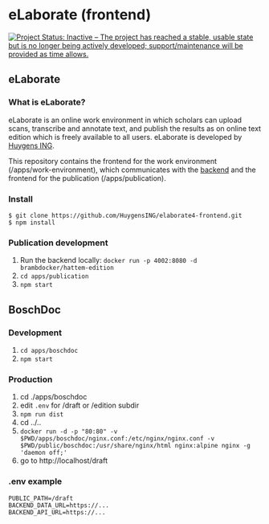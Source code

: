 eLaborate (frontend)
===================

[![Project Status: Inactive – The project has reached a stable, usable state but is no longer being actively developed; support/maintenance will be provided as time allows.](https://www.repostatus.org/badges/latest/inactive.svg)](https://www.repostatus.org/#inactive)

## eLaborate

### What is eLaborate?

eLaborate is an online work environment in which scholars can upload scans, transcribe and annotate text, and publish the results as on online text edition which is freely available to all users.
eLaborate is developed by [Huygens ING](http://www.huygens.knaw.nl/).

This repository contains the frontend for the work environment (/apps/work-environment), which communicates with the [backend](https://github.com/HuygensING/elaborate4-backend) and the frontend for the publication (/apps/publication).

### Install

```
$ git clone https://github.com/HuygensING/elaborate4-frontend.git
$ npm install
```
### Publication development

1. Run the backend locally: `docker run -p 4002:8080 -d brambdocker/hattem-edition`
2. `cd apps/publication`
3. `npm start`

## BoschDoc

### Development
1. `cd apps/boschdoc`
2. `npm start`

### Production
1. cd ./apps/boschdoc
2. edit `.env` for /draft or /edition subdir
3. `npm run dist`
4. cd ../..
5. `docker run -d -p "80:80" -v $PWD/apps/boschdoc/nginx.conf:/etc/nginx/nginx.conf -v $PWD/public/boschdoc:/usr/share/nginx/html nginx:alpine nginx -g 'daemon off;'`
6. go to http://localhost/draft

### .env example
```
PUBLIC_PATH=/draft
BACKEND_DATA_URL=https://...
BACKEND_API_URL=https://...
```

